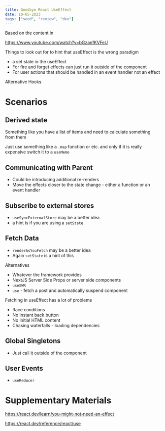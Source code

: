 ```yaml
---
title: Goodbye React UseEffect
date: 10-05-2023
tags: ["seed", "review", "dev"]
---
```


Based on the content in 

https://www.youtube.com/watch?v=bGzanfKVFeU

Things to look out for to hint that useEffect is the wrong paradigm

- a set state in the useEffect
- For fire and forget effects can just run it outside of the component
- For user actions that should be handled in an event handler not an effect

Alternative Hooks

# Scenarios

## Derived state

Something like you have a list of items and need to calculate something from them

Just use something like a `.map` function or etc. and only if it is really expensive switch it to a `useMemo`

## Communicating with Parent

- Could be introducing additional re-renders
- Move the effects closer to the state change - either a function or an event handler

## Subscribe to external stores

- `useSyncExternalStore` may be a better idea
- a hint is if you are using a `setState`

## Fetch Data

- `renderAsYouFetch` may be a better idea
- Again `setState` is a hint of this

Alternatives

- Whatever the framework provides
- NextJS Server Side Props or server side components
- `useSWR`
- `use` - fetch a post and automatically suspend component

Fetching in useEffect has a lot of problems

- Race conditions
- No instant back button
- No initial HTML content
- Chasing waterfalls - loading dependencies

## Global Singletons

- Just call it outside of the component

## User Events

- `useReducer`

# Supplementary Materials

https://react.dev/learn/you-might-not-need-an-effect

https://react.dev/reference/react/use
